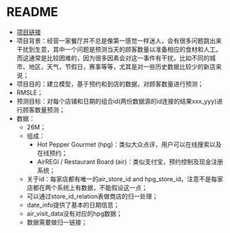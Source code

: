# README

- [项目链接](kaggle.com/c/recruit-restaurant-visitor-forecasting/overview)
- 项目背景：经营一家餐厅并不总是像第一感觉一样迷人，会有很多问题跳出来干扰到生意，其中一个问题是预测当天的顾客数量以准备相应的食材和人工，而这通常是比较困难的，因为很多因素会对这一事件有干扰，比如不同的城市、地区，天气，节假日，赛事等等，尤其是对一些历史数据比较少的新店来说；
- 项目目的：建立模型，基于预约和到店的数据，对顾客数量进行预测；
- RMSLE；
- 预测目标：对每个店铺和日期的组合id(两份数据源的id连接的结果xxx_yyy)进行顾客数量预测；
- 数据：
    - 26M；
    - 组成：
        - Hot Pepper Gourmet (hpg)：类似大众点评，用户可以在线搜索以及在线预约；
        - AirREGI / Restaurant Board (air)：类似支付宝，预约控制及现金注册系统；
    - 关于id：每家店都有唯一的air_store_id and hpg_store_id，注意不是每家店都在两个系统上有数据，不能假设这一点；
    - 可以通过store_id_relation表做商店的归一处理；
    - date_info提供了基本的日期信息；
    - air_visit_data没有对应的hpg数据；
    - 数据需要做归一链接；

